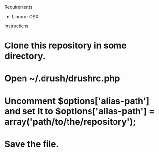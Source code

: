 Requirements
* Linux or OSX

Instructions
# Clone this repository in some directory.
# Open ~/.drush/drushrc.php
# Uncomment $options['alias-path'] and set it to $options['alias-path'] = array('path/to/the/repository');
# Save the file.
